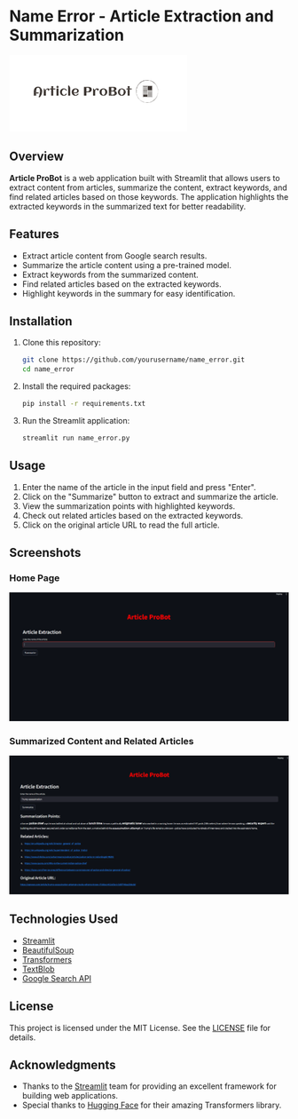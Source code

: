 # Name Error - Article Extraction and Summarization

![Article ProBot](logo.png)

## Overview

**Article ProBot** is a web application built with Streamlit that allows users to extract content from articles, summarize the content, extract keywords, and find related articles based on those keywords. The application highlights the extracted keywords in the summarized text for better readability.

## Features

- Extract article content from Google search results.
- Summarize the article content using a pre-trained model.
- Extract keywords from the summarized content.
- Find related articles based on the extracted keywords.
- Highlight keywords in the summary for easy identification.

## Installation

1. Clone this repository:
    ```bash
    git clone https://github.com/yourusername/name_error.git
    cd name_error
    ```

2. Install the required packages:
    ```bash
    pip install -r requirements.txt
    ```

3. Run the Streamlit application:
    ```bash
    streamlit run name_error.py
    ```

## Usage

1. Enter the name of the article in the input field and press "Enter".
2. Click on the "Summarize" button to extract and summarize the article.
3. View the summarization points with highlighted keywords.
4. Check out related articles based on the extracted keywords.
5. Click on the original article URL to read the full article.

## Screenshots

### Home Page
![Home Page](output_1.png)

### Summarized Content and Related Articles
![Summarized Content](output_2.png)

## Technologies Used

- [Streamlit](https://streamlit.io/)
- [BeautifulSoup](https://www.crummy.com/software/BeautifulSoup/)
- [Transformers](https://huggingface.co/transformers/)
- [TextBlob](https://textblob.readthedocs.io/en/dev/)
- [Google Search API](https://pypi.org/project/googlesearch-python/)

## License

This project is licensed under the MIT License. See the [LICENSE](LICENSE) file for details.

## Acknowledgments

- Thanks to the [Streamlit](https://streamlit.io/) team for providing an excellent framework for building web applications.
- Special thanks to [Hugging Face](https://huggingface.co/) for their amazing Transformers library.

